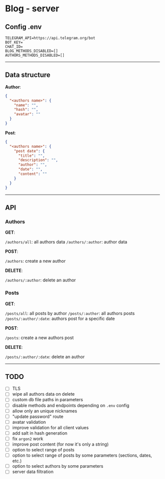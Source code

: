 # Blog - server

## Config .env

```
TELEGRAM_API=https://api.telegram.org/bot
BOT_KEY=
CHAT_ID=
BLOG_METHODS_DISABLED=[]
AUTHORS_METHODS_DISABLED=[]
```

---

## Data structure

**Author**:

```json
{
  "<authors name>": {
    "name": "",
    "hash": "",
    "avatar": ""
  }
}
```

**Post**:

```json
{
  "<authors name>": {
    "post date": {
      "title": "",
      "description": "",
      "author": "",
      "date": "",
      "content": ""
    }
  }
}
```

---

## API

### Authors

**GET**:

`/authors/all`: all authors data
`/authors/:author`: author data

**POST**:

`/authors`: create a new author

**DELETE**:

`/authors/:author`: delete an author

### Posts

**GET**:

`/posts/all`: all posts by author
`/posts/:author`: all authors posts
`/posts/:author/:date`: authors post for a specific date

**POST**:

`/posts`: create a new authors post

**DELETE**:

`/posts/:author/:date`: delete an author

---

## TODO

- [ ] TLS
- [ ] wipe all authors data on delete
- [ ] custom db file paths in parameters
- [ ] disable methods and endpoints depending on `.env` config
- [ ] allow only an unique nicknames
- [ ] "update password" route
- [ ] avatar validation
- [ ] improve validation for all client values
- [ ] add salt in hash generation
- [ ] fix `argon2` work
- [ ] improve post content (for now it's only a string)
- [ ] option to select range of posts
- [ ] option to select range of posts by some parameters (sections, dates, etc.)
- [ ] option to select authors by some parameters
- [ ] server data filtration
